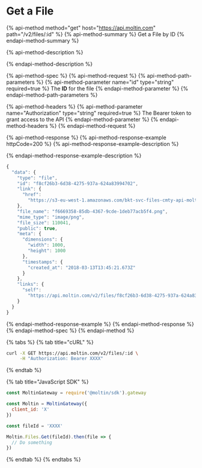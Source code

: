 # Get a File

{% api-method method="get" host="https://api.moltin.com" path="/v2/files/:id" %}
{% api-method-summary %}
Get a File by ID
{% endapi-method-summary %}

{% api-method-description %}

{% endapi-method-description %}

{% api-method-spec %}
{% api-method-request %}
{% api-method-path-parameters %}
{% api-method-parameter name="id" type="string" required=true %}
The **ID** for the file
{% endapi-method-parameter %}
{% endapi-method-path-parameters %}

{% api-method-headers %}
{% api-method-parameter name="Authorization" type="string" required=true %}
The Bearer token to grant access to the API
{% endapi-method-parameter %}
{% endapi-method-headers %}
{% endapi-method-request %}

{% api-method-response %}
{% api-method-response-example httpCode=200 %}
{% api-method-response-example-description %}

{% endapi-method-response-example-description %}

```javascript
{
  "data": {
    "type": "file",
    "id": "f8cf26b3-6d38-4275-937a-624a83994702",
    "link": {
      "href":
        "https://s3-eu-west-1.amazonaws.com/bkt-svc-files-cmty-api-moltin-com/e8c53cb0-120d-4ea5-8941-ce74dec06038/f8cf26b3-6d38-4275-937a-624a83994702.png"
    },
    "file_name": "f6669358-85db-4367-9cde-1deb77acb5f4.png",
    "mime_type": "image/png",
    "file_size": 110041,
    "public": true,
    "meta": {
      "dimensions": {
        "width": 1000,
        "height": 1000
      },
      "timestamps": {
        "created_at": "2018-03-13T13:45:21.673Z"
      }
    },
    "links": {
      "self":
        "https://api.moltin.com/v2/files/f8cf26b3-6d38-4275-937a-624a83994702"
    }
  }
}
```
{% endapi-method-response-example %}
{% endapi-method-response %}
{% endapi-method-spec %}
{% endapi-method %}

{% tabs %}
{% tab title="cURL" %}
```bash
curl -X GET https://api.moltin.com/v2/files/:id \
     -H "Authorization: Bearer XXXX"
```
{% endtab %}

{% tab title="JavaScript SDK" %}
```javascript
const MoltinGateway = require('@moltin/sdk').gateway

const Moltin = MoltinGateway({
  client_id: 'X'
})

const fileId = 'XXXX'

Moltin.Files.Get(fileId).then(file => {
  // Do something
})
```
{% endtab %}
{% endtabs %}

